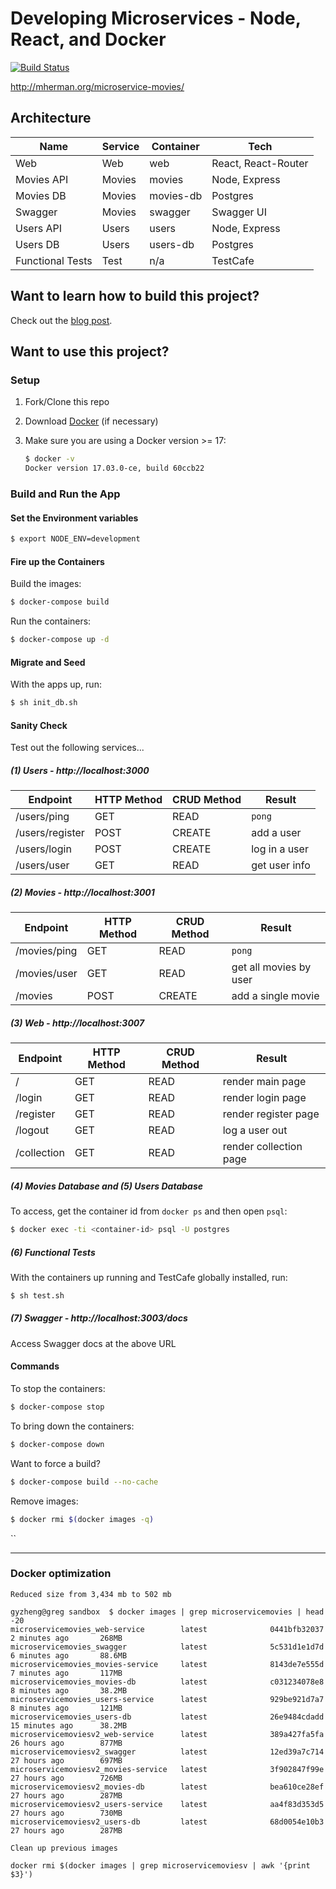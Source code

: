 # Developing Microservices - Node, React, and Docker

[![Build Status](https://travis-ci.org/mjhea0/microservice-movies.svg?branch=master)](https://travis-ci.org/mjhea0/microservice-movies)

http://mherman.org/microservice-movies/

## Architecture

| Name             | Service | Container | Tech                 |
|------------------|---------|-----------|----------------------|
| Web              | Web     | web       | React, React-Router  |
| Movies API       | Movies  | movies    | Node, Express        |
| Movies DB        | Movies  | movies-db | Postgres             |
| Swagger          | Movies  | swagger   | Swagger UI           |
| Users API        | Users   | users     | Node, Express        |
| Users DB         | Users   | users-db  | Postgres             |
| Functional Tests | Test    | n/a       | TestCafe             |


## Want to learn how to build this project?

Check out the [blog post](http://mherman.org/blog/2017/05/11/developing-microservices-node-react-docker/).

## Want to use this project?

### Setup

1. Fork/Clone this repo

1. Download [Docker](https://docs.docker.com/docker-for-mac/install/) (if necessary)

1. Make sure you are using a Docker version >= 17:

    ```sh
    $ docker -v
    Docker version 17.03.0-ce, build 60ccb22
    ```

### Build and Run the App

#### Set the Environment variables

```sh
$ export NODE_ENV=development
```

#### Fire up the Containers

Build the images:

```sh
$ docker-compose build
```

Run the containers:

```sh
$ docker-compose up -d
```

#### Migrate and Seed

With the apps up, run:

```sh
$ sh init_db.sh
```

#### Sanity Check

Test out the following services...

##### (1) Users - http://localhost:3000

| Endpoint        | HTTP Method | CRUD Method | Result        |
|-----------------|-------------|-------------|---------------|
| /users/ping     | GET         | READ        | `pong`        |
| /users/register | POST        | CREATE      | add a user    |
| /users/login    | POST        | CREATE      | log in a user |
| /users/user     | GET         | READ        | get user info |

##### (2) Movies - http://localhost:3001

| Endpoint      | HTTP Method | CRUD Method | Result                    |
|---------------|-------------|-------------|---------------------------|
| /movies/ping  | GET         | READ        | `pong`                    |
| /movies/user  | GET         | READ        | get all movies by user    |
| /movies       | POST        | CREATE      | add a single movie        |

##### (3) Web - http://localhost:3007

| Endpoint   | HTTP Method | CRUD Method | Result                  |
|-------------|-------------|-------------|------------------------|
| /           | GET         | READ        | render main page       |
| /login      | GET         | READ        | render login page      |
| /register   | GET         | READ        | render register page   |
| /logout     | GET         | READ        | log a user out         |
| /collection | GET         | READ        | render collection page |

##### (4) Movies Database and (5) Users Database

To access, get the container id from `docker ps` and then open `psql`:

```sh
$ docker exec -ti <container-id> psql -U postgres
```

##### (6) Functional Tests

With the containers up running and TestCafe globally installed, run:

```sh
$ sh test.sh
```

##### (7) Swagger - http://localhost:3003/docs

Access Swagger docs at the above URL

#### Commands

To stop the containers:

```sh
$ docker-compose stop
```

To bring down the containers:

```sh
$ docker-compose down
```

Want to force a build?

```sh
$ docker-compose build --no-cache
```

Remove images:

```sh
$ docker rmi $(docker images -q)
```
``

---
### Docker optimization
`Reduced size from 3,434 mb to 502 mb`
```
gyzheng@greg sandbox  $ docker images | grep microservicemovies | head -20
microservicemovies_web-service        latest              0441bfb32037        2 minutes ago       268MB
microservicemovies_swagger            latest              5c531d1e1d7d        6 minutes ago       88.6MB
microservicemovies_movies-service     latest              8143de7e555d        7 minutes ago       117MB
microservicemovies_movies-db          latest              c031234078e8        8 minutes ago       38.2MB
microservicemovies_users-service      latest              929be921d7a7        8 minutes ago       121MB
microservicemovies_users-db           latest              26e9484cdadd        15 minutes ago      38.2MB
microservicemoviesv2_web-service      latest              389a427fa5fa        26 hours ago        877MB
microservicemoviesv2_swagger          latest              12ed39a7c714        27 hours ago        697MB
microservicemoviesv2_movies-service   latest              3f902847f99e        27 hours ago        726MB
microservicemoviesv2_movies-db        latest              bea610ce28ef        27 hours ago        287MB
microservicemoviesv2_users-service    latest              aa4f83d353d5        27 hours ago        730MB
microservicemoviesv2_users-db         latest              68d0054e10b3        27 hours ago        287MB
```
`Clean up previous images`
```
docker rmi $(docker images | grep microservicemoviesv | awk '{print $3}')
```
